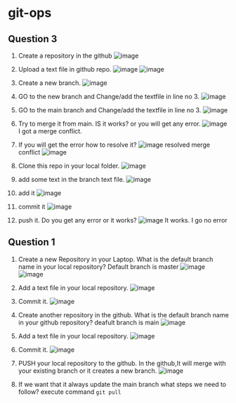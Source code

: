 # git-ops
## Question 3
1. Create a repository in the github
![image](https://github.com/l3043Y/git-ops/assets/20104217/0a577e11-ef4c-4423-95ed-e93e11595830)
2. Upload a text file in github repo. 
![image](https://github.com/l3043Y/git-ops/assets/20104217/dc3cd696-dd00-4ae0-97fb-1360c660f1a4)
![image](https://github.com/l3043Y/git-ops/assets/20104217/8933ac13-d240-4b97-b6b1-01fe83fe0fb0)

3. Create a new branch.
![image](https://github.com/l3043Y/git-ops/assets/20104217/61d690fb-1f12-4899-946b-430fdec07521)

4. GO to the new branch and Change/add the textfile in line no 3. 
![image](https://github.com/l3043Y/git-ops/assets/20104217/ef86d812-a63f-42f0-82ce-5273e1d9b1f8)

5. GO to the main branch and Change/add the textfile in line no 3.
![image](https://github.com/l3043Y/git-ops/assets/20104217/19386df1-94b3-48e2-8afa-ac19ffd816c6)

6. Try to merge it from main.
IS it works? or you will get any error.
![image](https://github.com/l3043Y/git-ops/assets/20104217/5c7b6f72-d746-490b-80a9-afe6032ef116)
I got a merge conflict.
10. If you will get the error how to resolve it?
![image](https://github.com/l3043Y/git-ops/assets/20104217/05d90fc6-1180-40a7-9e7a-77020fda8170)
resolved merge conflict
![image](https://github.com/l3043Y/git-ops/assets/20104217/e87368c7-8e43-4107-9789-cea1842acd4e)

12. Clone this repo in your local folder.
![image](https://github.com/l3043Y/git-ops/assets/20104217/ae76a342-e915-4ed0-b39e-7cbd98e23daf)

13. add some text in the branch text file.
![image](https://github.com/l3043Y/git-ops/assets/20104217/fb4b4b45-aa25-4e72-8453-6269b70051db)

14. add it
![image](https://github.com/l3043Y/git-ops/assets/20104217/e89b30ba-4021-472a-aaaf-f3dc78963c23)

15. commit it
![image](https://github.com/l3043Y/git-ops/assets/20104217/868d11a6-8e70-40f6-833b-585f49a201e6)

16. push it.
Do you get any error or it works?
![image](https://github.com/l3043Y/git-ops/assets/20104217/68a337c6-2b22-4e9e-8dc2-c8be25786916)
It works. I go no error

## Question 1
1. Create a new Repository in your Laptop.
What is the default branch name in your local repository?
Default branch is master
![image](https://github.com/l3043Y/git-ops/assets/20104217/ff42477f-62ca-4f0e-a607-93b4f53014c9)
![image](https://github.com/l3043Y/git-ops/assets/20104217/6e463cfc-7ce4-456c-bb46-79c344c9566d)

3. Add a text file in your local repository.
![image](https://github.com/l3043Y/git-ops/assets/20104217/3521cdc0-eea0-47cd-9b89-347750971a0a)

4. Commit it.
![image](https://github.com/l3043Y/git-ops/assets/20104217/831682a9-04fc-4ea1-9f69-53125ac48703)

5. Create another repository in the github.
What is the default branch name in your github repository?
deafult branch is main
![image](https://github.com/l3043Y/git-ops/assets/20104217/c5f159b1-2b57-4975-ad55-f7f4bd69416c)

7. Add a text file in your local repository.
![image](https://github.com/l3043Y/git-ops/assets/20104217/de38bc2b-2385-45fd-ba95-64dd60bd34ad)

8. Commit it.
![image](https://github.com/l3043Y/git-ops/assets/20104217/3352e2d5-7a52-40f5-92c4-6555e01a9f9b)

9. PUSH your local repository to the github.
In the github,It will merge with your existing branch or it creates a new branch. 
![image](https://github.com/l3043Y/git-ops/assets/20104217/6e3d167c-be64-4228-b416-8b7f501e07b8)

10. If we want that it always update the main branch what steps we need to follow?
execute command
`git pull`
